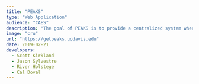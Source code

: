 ```yaml
---
title: "PEAKS"
type: "Web Application"
audience: "CAES"
description: "The goal of PEAKS is to provide a centralized system where teams can plan and track their most critical resources, enabling them to answer difficult questions like exactly which keys and computers are assigned to a specific person, when they acknowledged receipt of those items, what rooms they can access with those keys, and much, much more."
image: "cru"
url: "https://getpeaks.ucdavis.edu"
date: 2019-02-21
developers:
  - Scott Kirkland
  - Jason Sylvestre
  - River Holstege
  - Cal Doval
---
```

